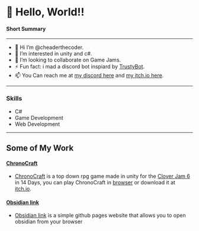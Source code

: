 # **👋 Hello, World!!**

#### Short Summary
*********************************************************************
- 👋 Hi I’m @cheaderthecoder.                                       
- 🌱 I’m interested in unity and c#.      
- 👀 I’m looking to collaborate on Game Jams.                                                           
- ⚡ Fun fact: i mad a discord bot inspiard by [TrustyBot](https://github.com/RyanFloresTT/TrustyBot/).
- 📫 You Can reach me at [my discord here](https://discordapp.com/users/853959508833730570) and [my itch.io here](https://cheader.itch.io/).               
*********************************************************************
### Skills 
- C#
- Game Development
- Web Development
---
## Some of My Work
 #### [ChronoCraft](https://github.com/cheaderthecoder/cc) 
- [ChronoCraft](https://github.com/cheaderthecoder/cc) is a top down rpg game made in unity for the [Clover Jam 6](https://itch.io/jam/clover-jam-6) in 14 Days, you can play ChronoCraft in
  [browser](https://cheaderthecoder.github.io/cc/) or download it at [itch.io](https://itch.io/jam/clover-jam-6/rate/2628338).
  
 #### [Obsidian link](https://github.com/cheaderthecoder/obsidian-link)
 - [Obsidian link](https://github.com/cheaderthecoder/obsidian-link) is a simple github pages website that allows you to open obsidian from your browser   

<!---
cheaderthecoder/cheaderthecoder is a ✨ special ✨ repository because its `README.md` (this file) appears on your GitHub profile.
You can click the Preview link to take a look at your changes.
--->

